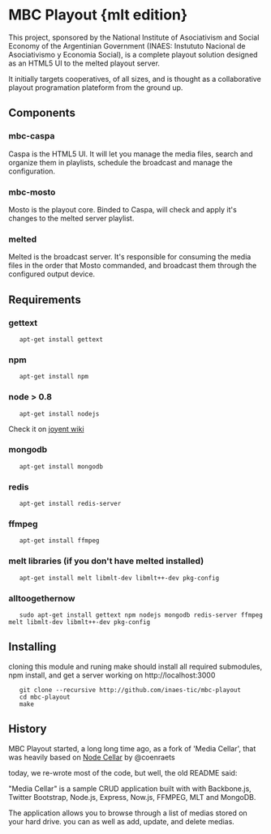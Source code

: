 # MBC Playout {mlt edition}

This project, sponsored by the National Institute of Asociativism and Social
Economy of the Argentinian Government (INAES: Instututo Nacional de
Asociativismo y Economia Social), is a complete playout solution designed as
an HTML5 UI to the melted playout server.

It initially targets cooperatives, of all sizes, and is thought as a
collaborative playout programation plateform from the ground up.

## Components

### mbc-caspa

Caspa is the HTML5 UI. It will let you manage the media files, search and
organize them in playlists, schedule the broadcast and manage the configuration.

### mbc-mosto

Mosto is the playout core. Binded to Caspa, will check and apply it's changes
to the melted server playlist.

### melted

Melted is the broadcast server. It's responsible for consuming the media files in the
order that Mosto commanded, and broadcast them through the configured output device.

## Requirements

### gettext

```shell
   apt-get install gettext
```

### npm

```shell
   apt-get install npm
```
### node > 0.8

```shell
   apt-get install nodejs
```

Check it on [joyent wiki](https://github.com/joyent/node/wiki/Installing-Node.js-via-package-manager)

### mongodb

```shell
   apt-get install mongodb
```

### redis

```shell
   apt-get install redis-server
```

### ffmpeg
```shell
   apt-get install ffmpeg
```

### melt libraries (if you don't have melted installed)

```shell
   apt-get install melt libmlt-dev libmlt++-dev pkg-config
```

### alltoogethernow

```shell
   sudo apt-get install gettext npm nodejs mongodb redis-server ffmpeg melt libmlt-dev libmlt++-dev pkg-config
```

## Installing

cloning this module and runing make should install all required submodules,
npm install, and get a server working on http://localhost:3000

```shell
   git clone --recursive http://github.com/inaes-tic/mbc-playout
   cd mbc-playout
   make
```
## History
MBC Playout started, a long long time ago, as a fork of 'Media Cellar',
that was heavily based on [Node Cellar](http://nodecellar.coenraets.org) by @coenraets

today, we re-wrote most of the code, but well, the old README said:

"Media Cellar" is a sample CRUD application built with with Backbone.js,
Twitter Bootstrap, Node.js, Express, Now.js, FFMPEG, MLT and MongoDB.

The application allows you to browse through a list of medias stored on your
hard drive. you can as well as add, update, and delete medias.
